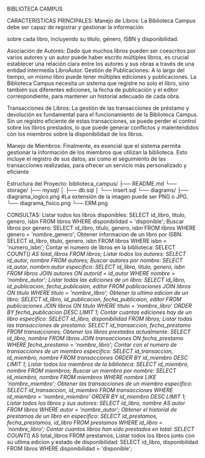 BIBLIOTECA CAMPUS

CARACTERISTICAS PRINCIPALES:
Manejo de Libros: La Biblioteca Campus debe ser capaz de registrar y gestionar la información

sobre cada libro, incluyendo su título, género, ISBN y disponibilidad.

Asociación de Autores: Dado que muchos libros pueden ser coescritos por varios autores y un autor puede haber escrito múltiples libros, es crucial establecer una relación clara entre los autores y sus obras a través de una entidad intermedia LibroAutor. Gestión de Publicaciones: A lo largo del tiempo, un mismo libro puede tener múltiples ediciones y publicaciones. La Biblioteca Campus necesita un sistema que registre no solo el libro, sino también sus diferentes ediciones, la fecha de publicación y el editor correspondiente, para mantener un historial adecuado de cada obra.

Transacciones de Libros: La gestión de las transacciones de préstamo y devolución es fundamental para el funcionamiento de la Biblioteca Campus. Sin un registro eficiente de estas transacciones, se puede perder el control sobre los libros prestados, lo que puede generar conflictos y malentendidos con los miembros sobre la disponibilidad de los libros.

Manejo de Miembros: Finalmente, es esencial que el sistema permita gestionar la información de los miembros que utilizan la biblioteca. Esto incluye el registro de sus datos, así como el seguimiento de las transacciones realizadas, para ofrecer un servicio más personalizado y
eficiente

Estructura del Proyecto:
     biblioteca_campus/
     ├── README.md
     └── storage/
         ├── mysql/
         │ ├── db.sql
         │ └── insert.sql
         └── diagrams/
             ├── diagrama_logico.png #La extensión de la imagen puede ser PNG o JPG.
             └── diagrama_fisico.png
             └── ERM.png

CONSULTAS:
Listar todos los libros disponibles:
     SELECT id_libro, titulo, genero, isbn
     FROM libros
     WHERE disponibilidad = 'disponible';
Buscar libros por genero:
     SELECT id_libro, titulo, genero, isbn
     FROM libros
     WHERE genero = 'nombre_genero';
Obtener informacion de un libro por ISBN:
     SELECT id_libro, titulo, genero, isbn
     FROM libros
     WHERE isbn = 'numero_isbn';
Contar el numero de libros en la biblioteca:
     SELECT COUNT(*) AS total_libros
     FROM libros;
Listar todos los autores:
     SELECT  id_autor, nombre
     FROM autores;
Buscar autores por nombre:
     SELECT  id_autor, nombrn autor especifico:
     SELECT id_libro, titulo, genero, isbn
     FROM libros
     JOIN autores ON autorid = id_autor
     WHERE nombre = 'nombre_autor';
Listar todas las ediciones de un libro:
     SELECT id_libro, id_publicacion, fecha_publicaion, editor
     FROM publicaciones
     JOIN libros ON titulo
     WHERE titulo = 'nombre_libro';
Obtener la ultima edicion de un libro: 
     SELECT id_libro, id_publicacion, fecha_publicaion, editor
     FROM publicaciones
     JOIN libros ON titulo
     WHERE titulo = 'nombre_libro'
     ORDER BY fecha_publicacion DESC LIMIT 1;
Contar cuantas ediciones hay de un libro especifico:
      SELECT id_libro, disponibilidad
      FROM libros;
Listar todas las transacciones de prestamo:
      SELECT id_transaccion, fecha_prestamo
      FROM transacciones;
Obtener los libros prestados actualmente:
      SELECT id_libro, nombre
      FROM libros 
      JOIN transacciones ON fecha_prestamo
      WHERE fecha_prestamo = 'nombre_libro';
Contar con el numero de transacciones de un miembro especifico:
      SELECT id_transaccion, id_miembro, nombre
      FROM transacciones
      ORDER BY id_miembro DESC LIMIT 1;
Listar todos los miembros de la biblioteca:
      SELECT id_miembro, nombre
      FROM miembros;
Buscar un miembro por nombre:
      SELECT id_miembro, nombre 
      FROM miembros 
      WHERE nombre LIKE 'nombre_miembro';
Obtener las transacciones de un miembro especifico:
      SELECT id_transaccion, id_miembro
      FROM transacciones
      WHERE id_miembro = 'nombre_miembro'
      ORDER BY id_miembro DESC LIMIT 1;
Listar todos los libros y sus autores:
      SELECT id_libro, nombre AS autor
      FROM libros
      WHERE autor = 'nombre_autor';
Obtener el historial de prestamos de un libro en especifico:
      SELECT id_prestamos, fecha_prestamos, id_libro
      FROM prestamos
      WHERE id_libro = 'nombre_libro';
Contar cuantos libros han sido prestados en total:
      SELECT COUNT(*) AS total_libros
      FROM prestamos;
Listar todos los libros junto con su utlima edicion y estado de disponibilidad:
      SELECT id_libro, disponibilidad
      FROM libros
      WHERE disponibilidad = 'disponible';
